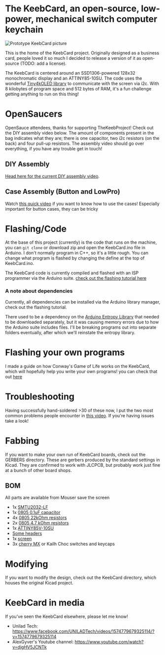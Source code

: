 # The KeebCard, an open-source, low-power, mechanical switch computer keychain

![Prototype KeebCard picture](Media/KeebCard.jpg)

This is the home of the KeebCard project. Originally designed as a business card, people loved it so much I decided to release a version of it as open-source (TODO: add a license).

The KeebCard is centered around an SSD1306-powered 128x32 monochromatic display and an ATTINY85-10SU. The code uses the wonderful [Tiny4kOLED library](https://github.com/datacute/Tiny4kOLED) to communicate with the screen via i2c. With 8 kilobytes of program space and 512 bytes of RAM, it's a fun challenge getting anything to run on this thing!

# OpenSaucers

OpenSauce attendees, thanks for supporting TheKeebProject! Check out the DIY assembly video below. The amount of components present in the bag indicates what they are; there is one capacitor, two i2c resistors (on the back) and four pull-up resistors. The assembly video should go over everything, if you have any trouble get in touch!


## DIY Assembly

[Head here for the current DIY assembly video](https://www.youtube.com/watch?v=mJQla--lSXY).

## Case Assembly (Button and LowPro)

Watch [this quick video](https://www.youtube.com/watch?v=yVERQCmgONw) if you want to know how to use the cases! Especially important for button cases, they can be tricky

# Flashing/Code

At the base of this project (currently) is the code that runs on the machine, you can `git clone` or download zip and open the KeebCard.ino file in Arduino. I don't normally program in C++, so it's a little rough. You can change what program is flashed by changing the define at the top of KeebCard.ino.

The KeebCard code is currently compiled and flashed with an ISP programmer via the Arduino suite. [check out the flashing tutorial here](https://www.youtube.com/watch?v=2kj1aFIwNek)

### A note about dependencies

Currently, all dependencies can be installed via the Arduino library manager, check out the flashing tutorial.

There used to be a dependency on the [Arduino Entropy Library](https://github.com/pmjdebruijn/Arduino-Entropy-Library) that needed to be downloaded separately, but it was causing memory errors due to how the Arduino suite includes files. I'll be breaking programs out into separate folders eventually, after which we'll reinstate the entropy library.

# Flashing your own programs

I made a guide on how Conway's Game of Life works on the KeebCard, which will hopefully help you write your own programs! you can check that out [here](https://www.youtube.com/watch?v=X3y9NNHXf2Y)

# Troubleshooting

Having successfully hand-soldered >30 of these now, I put the two most common problems people encounter in [this video](https://www.youtube.com/watch?v=W7IxT4Zf5qs). If you're having issues take a look!

# Fabbing

If you want to make your own run of KeebCard boards, check out the GERBERS directory. These are gerbers produced by the standard settings in Kicad. They are confirmed to work with JLCPCB, but probably work just fine at a bunch of other board shops.

## BOM

All parts are available from Mouser save the screen

* 1x [SMTU2032-LF](https://www.mouser.com/ProductDetail/614-SMTU2032-LF)
* 1x [0805 0.1uF capacitor](https://www.mouser.com/ProductDetail/710-885012207016)
* 4x [0805 22kOhm resistors](https://www.mouser.com/ProductDetail/603-RC0805FR-0722KL)
* 2x [0805 4.7 kOhm resistors](https://www.mouser.com/ProductDetail/603-RC0805FR-074K7L)
* 1x [ATTINY85V-10SU](https://www.mouser.com/ProductDetail/556-ATTINY85V10SU)
* [Some headers](https://www.mouser.com/ProductDetail/538-22-28-4012)
* 1x [screen](https://www.aliexpress.com/item/32712441521.html?spm=a2g0s.9042311.0.0.296f4c4dcIoeUh)
* 3x [cherry MX](https://www.mouser.com/ProductDetail/CHERRY/MX1A-E1NW) or Kailh Choc switches and keycaps

# Modifying

If you want to modify the design, check out the KeebCard directory, which houses the original Kicad project.  

# KeebCard in media

If you've seen the KeebCard elsewhere, please let me know!

* Unilad Tech: https://www.facebook.com/UNILADTech/videos/1574779679325114/?v=1574779679325114
* AlexGyver's Youtube channel: https://www.youtube.com/watch?v=djgHV5JCNTk

